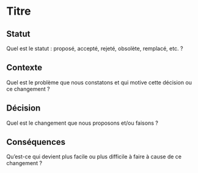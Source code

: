 # Titre

## Statut

Quel est le statut : proposé, accepté, rejeté, obsolète, remplacé, etc. ?

## Contexte

Quel est le problème que nous constatons et qui motive cette décision ou ce changement ?

## Décision

Quel est le changement que nous proposons et/ou faisons ?

## Conséquences

Qu’est-ce qui devient plus facile ou plus difficile à faire à cause de ce changement ?

